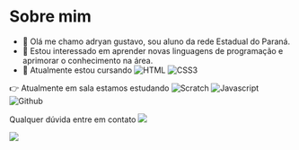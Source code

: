 # Sobre mim


- 👋 Olá me chamo adryan gustavo, sou aluno da rede Estadual do Paraná.
- 👀 Estou interessado em aprender novas linguagens de programação e aprimorar o conhecimento na área.
- 🌱 Atualmente estou cursando
![HTML](https://img.shields.io/badge/HTML5-E34F26?style=for-the-badge&logo=html5&logoColor=white)
![CSS3](https://img.shields.io/badge/CSS3-1572B6?style=for-the-badge&logo=css3&logoColor=white)

👉 Atualmente em sala estamos estudando
![Scratch](https://img.shields.io/badge/Scratch-4D97FF?style=for-the-badge&logo=Scratch&logoColor=white)
![Javascript](https://img.shields.io/badge/JavaScript-323330?style=for-the-badge&logo=javascript&logoColor=F7DF1E)
![Github](https://img.shields.io/badge/GitHub-100000?style=for-the-badge&logo=github&logoColor=white)

Qualquer dúvida entre em contato
<a href="mailto:ramos.adryan@escola.pr.gov.br" target="_blank"><img src="https://img.shields.io/badge/Gmail-D14836?style=for-the-badge&logo=gmail&logoColor=white" target="_blank"/></a>

![](https://media.tenor.com/83b74HjM1W0AAAAC/ava%C3%AD-pedro-guilherme.gif)
